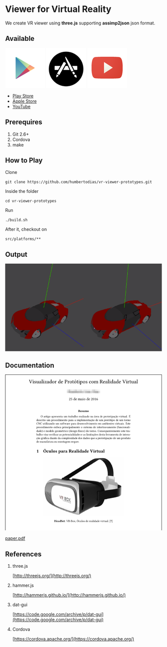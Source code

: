 # Viewer for Virtual Reality


We create VR viewer using **three.js** supporting **assimp2json** json format.

## Available

![Preview](doc/play-store.png)
![Preview](doc/apple-store.png)
![Preview](doc/youtube.png)

* [Play Store](https://play.google.com/store/apps/details?id=br.vr.viewer.models)
* [Apple Store](https://itunes.apple.com/us/app/vr-viewer-3d-models/id1119068297?ls=1&mt=8)
* [YouTube](https://youtu.be/jAuvG02FWO8)

## Prerequires

1. Git 2.6+
2. Cordova
3. make

## How to Play

Clone

```
git clone https://github.com/humbertodias/vr-viewer-prototypes.git
```

Inside the folder

```
cd vr-viewer-prototypes
```

Run

```
./build.sh
```

After it, checkout on 

```
src/platforms/**
```


## Output

![Preview](doc/vr-stereo.png)


## Documentation

![Preview](doc/article/output.png)

[paper.pdf](doc/article/output.png)


## References

1. three.js
	
	[http://threejs.org/](http://threejs.org/)

2. hammer.js

	[http://hammerjs.github.io/](http://hammerjs.github.io/)
	
3. dat-gui

	[https://code.google.com/archive/p/dat-gui](https://code.google.com/archive/p/dat-gui)
	
4. Cordova

	[https://cordova.apache.org/](https://cordova.apache.org/)